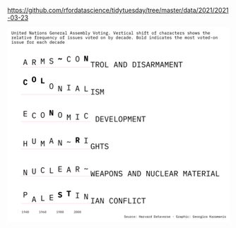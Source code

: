 https://github.com/rfordatascience/tidytuesday/tree/master/data/2021/2021-03-23

![](plots/unvotes.png)
